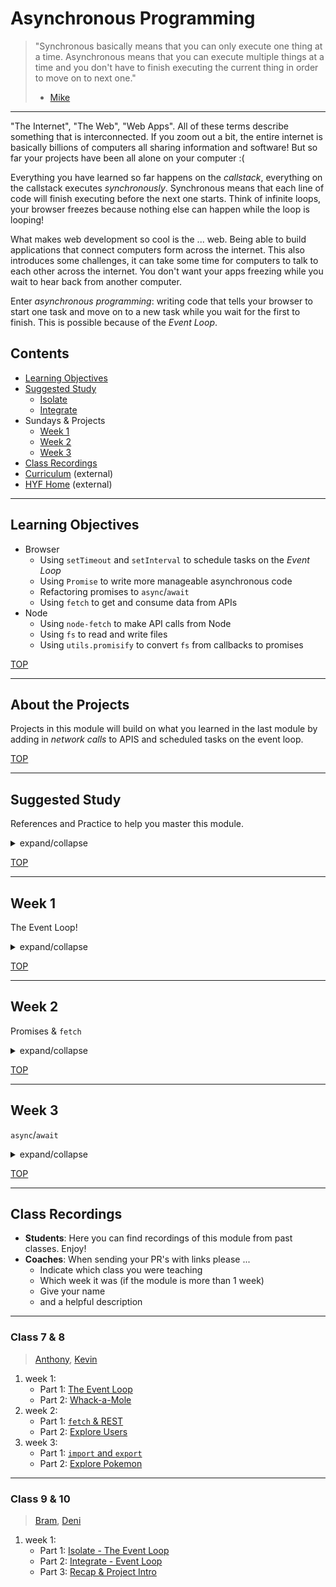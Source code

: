 # Asynchronous Programming

> "Synchronous basically means that you can only execute one thing at a time. Asynchronous means that you can execute multiple things at a time and you don't have to finish executing the current thing in order to move on to next one."
> - [Mike](https://stackoverflow.com/a/33585047)

---

"The Internet", "The Web", "Web Apps".  All of these terms describe something that is interconnected.  If you zoom out a bit, the entire internet is basically billions of computers all sharing information and software!  But so far your projects have been all alone on your computer :(

Everything you have learned so far happens on the _callstack_, everything on the callstack executes _synchronously_. Synchronous means that each line of code will finish executing before the next one starts.  Think of infinite loops, your browser freezes because nothing else can happen while the loop is looping!

What makes web development so cool is the ... web.  Being able to build applications that connect computers form across the internet.  This also introduces some challenges, it can take some time for computers to talk to each other across the internet.  You don't want your apps freezing while you wait to hear back from another computer.

Enter _asynchronous programming_: writing code that tells your browser to start one task and move on to a new task while you wait for the first to finish.  This is possible because of the _Event Loop_.


## Contents

- [Learning Objectives](#learning-objectives)
- [Suggested Study](#suggested-study)
  - [Isolate](./isolate/index.html)
  - [Integrate](./integrate/README.md)
- Sundays & Projects
  - [Week 1](#week-1)
  - [Week 2](#week-2)
  - [Week 3](#week-3)
- [Class Recordings](#class-recordings)
- [Curriculum](https://home.hackyourfuture.be/curriculum) (external)
- [HYF Home](https://home.hackyourfuture.be/) (external)

---

## Learning Objectives

- Browser
  - Using `setTimeout` and `setInterval` to schedule tasks on the _Event Loop_
  - Using `Promise` to write more manageable asynchronous code
  - Refactoring promises to `async`/`await`
  - Using `fetch` to get and consume data from APIs
- Node
  - Using `node-fetch` to make API calls from Node
  - Using `fs` to read and write files
  - Using `utils.promisify` to convert `fs` from callbacks to promises

[TOP](#asynchronous-programming)

---

## About the Projects

Projects in this module will build on what you learned in the last module by adding in _network calls_ to APIS and scheduled tasks on the event loop.

[TOP](#asynchronous-programming)

---

## Suggested Study

References and Practice to help you master this module.

<details>
<summary>expand/collapse</summary>

### Closure & Callstack

- `this` and `() => {}`
  - [tyler mcginnis](https://tylermcginnis.com/arrow-functions/)
  - [dario garcia moya](https://www.codementor.io/@dariogarciamoya/understanding-this-in-javascript-with-arrow-functions-gcpjwfyuc)
  - [youtube search](https://www.youtube.com/results?search_query=arrow+function+binding+this)

### The Event Loop

- [Loupe](http://latentflip.com/loupe/) (+10)
- [In the Loop](https://www.youtube.com/watch?v=cCOL7MC4Pl0) (+10)
- [MDN](https://developer.mozilla.org/en-US/docs/Web/JavaScript/EventLoop)
- [flavicops](https://flaviocopes.com/javascript-event-loop/)
- [javascript.info/settimeout-setinterval](https://javascript.info/settimeout-setinterval)
- [https://javascript.info/event-loop](https://javascript.info/event-loop)
- [Use case for using setTimeout(0)](https://javascript.info/event-loop#use-case-3-doing-something-after-the-event)
- [Beau from FCC](https://www.youtube.com/watch?v=kOcFZV3c75I) (timeouts & intervals)

### Callbacks, Promises, Async

- References
  - [Coding Train](https://www.youtube.com/watch?v=QO4NXhWo_NM&list=PLRqwX-V7Uu6bKLPQvPRNNE65kBL62mVfx)
  - [Dev Ed](https://www.youtube.com/watch?v=_8gHHBlbziw)
  - [Traversy](https://www.youtube.com/watch?v=PoRJizFvM7s)
  - [javascript.info](https://javascript.info/fetch)
  - MDN: [Promises](https://developer.mozilla.org/en-US/docs/Web/JavaScript/Reference/Global_Objects/Promise), [Using Promises](https://developer.mozilla.org/en-US/docs/Web/JavaScript/Guide/Using_promises)
  - HYF ... [AMS](https://github.com/HackYourFuture/JavaScript3/), [CPH](https://github.com/HackYourFuture-CPH/JavaScript/tree/master/javascript3)
- Practice
  - [learn-promises](https://github.com/oliverjam/learn-promises)
  - [promise-practice](https://github.com/oliverjam/promise-practice)
  - JS 30:
    - Whack-a-Mole
    - Slide in on Scroll
    - Countdown Timer
    - JS & CSS Clock
    - Webcam Fun

### APIs

- [What is JSON?](https://www.youtube.com/watch?v=JuFdz8f-cT4)
- APIs 101
  - [How do they work?](https://www.programmableweb.com/api-university/what-are-apis-and-how-do-they-work)
  - [Like a Restaurant](https://www.youtube.com/watch?v=s7wmiS2mSXY)
- **DevTools**, the Network Tab: [chrome/ium](https://developers.google.com/web/tools/chrome-devtools/network/), [firefox](https://developer.mozilla.org/en-US/docs/Tools/Network_Monitor)
- What is RESTful
  - [jsonplaceholder.typicode.com/](https://jsonplaceholder.typicode.com/guide.html)
  - [restfulapi.net](https://restfulapi.net/)
* [restfulapi.net](https://restfulapi.net/)
- [what is CORS?](https://www.codecademy.com/articles/what-is-cors)


### `fetch`

- References
  - [Javascript Promises and Fetch for beginners](https://www.youtube.com/watch?v=IHjzyhjKxtc)
  - [javascript.info/fetch](https://javascript.info/fetch)
  - [Traversy](https://www.youtube.com/watch?v=Oive66jrwBs)
  - [Coding Train](https://www.youtube.com/watch?v=tc8DU14qX6I)
  - [Fetch API Introduction](https://www.youtube.com/watch?v=PoRJizFvM7s)
  - [Learn Fetch API](https://www.youtube.com/watch?v=cuEtnrL9-H0)
  - [Async/Await Javascript and Promises - Fetch API vs Axios](https://www.youtube.com/watch?v=XCLtVQl1if0)
  - [this-to-fetch](https://github.com/hackyourfuturebelgium/this-to-fetch-example)
- Practice
  - [learn-fetch](https://github.com/oliverjam/learn-fetch)
  - [real-world-fetch](https://github.com/oliverjam/real-world-fetch)
  - [github-api-crash-course tutorial](https://www.youtube.com/watch?v=5QlE6o-iYcE).  (hint: avoid pushing your GitHub auth token!)
  - [Fetching REST](https://github.com/HackYourFutureBelgium/fetching-rest)
  - JS 30: Type Ahead


### Node.js

- `node-fetch`
- `fs`
- `utils.promisify`
- [Mosh: Node.js in 1 Hour](https://www.youtube.com/watch?v=TlB_eWDSMt4)
- [Friendly Node.js `fs` guide](https://areknawo.com/node-js-file-system-api-beginner-friendly-guide/)
- [Node.js examples to study](https://github.com/tertiarycourses/NodeJSTraining)
- [learnyounode](https://github.com/workshopper/learnyounode) through `MAKE IT MODULAR`

### Other

take your frontend skills above and beyond:

- [client-side-routing](https://github.com/oliverjam/learn-client-side-routing)
- [learn-component-architecture](https://github.com/oliverjam/learn-component-architecture)

</details>

[TOP](#asynchronous-programming)

---

## Week 1

The Event Loop!

<details>
<summary>expand/collapse</summary>

### Prep Work

> before class

- The Event Loop
  - [Loupe](http://latentflip.com/loupe/) (+10)
  - [In the Loop](https://www.youtube.com/watch?v=cCOL7MC4Pl0) (+10)
  - `setTimeout` and `setInterval`: [js.info](https://javascript.info/settimeout-setinterval), [Beau](https://www.youtube.com/watch?v=kOcFZV3c75I)
- [Isolate](./isolate/index.html)
  - 0. Callstack
  - 0. Closure

### Lesson Plan

> during class

#### Before Break

- [Isolate](./isolate/index.html)
  - 1. Event Loop

#### After break

- Integrate
  1. Event Loop

### Project

> after class

Reverse-Engineer [pomofocus.io](https://pomofocus.io/) (minus the Report, Settings and Login buttons).  Here is a [boilerplate repository](https://github.com/HackYourFutureBelgium/starter-basic-import-export) to get you started.

#### Checklist

```md
- [ ] [repo](https://github.com/_/_) (with a complete README)
- [ ] [live demo](https://_.github.io/_)
- Project Planning
  - [ ] [Backlog](https://github.com/_/_/tree/master/project-planning/backlog.md)
  - [ ] [Development Strategy](https://github.com/_/_/tree/master/project-planning/development-strategy.md)
  - [ ] [Project board](https://github.com/_/_/projects/_)
- Implementation
  - [ ] ES Modules (`import`/`export`)
  - [ ] at least one `class`
  - [ ] at least one `setTimeout` and one `setInterval`
  - [ ] Logs of each user interaction
```

</details>

[TOP](#asynchronous-programming)

---

## Week 2

Promises & `fetch`

<details>
<summary>expand/collapse</summary>


### Prep Work

> before class

- promises
- [Isolate](./isolate/index.html)
  - 2. Promises
- [APIs](#apis)

### Lesson Plan

> during class

#### Before Break

- [Isolate](./isolate/index.html)
  - 3. `fetch` promises

#### After Break

- Integrate
  - 2. `fetch`

### Project

> after class

_individual project_

You've made it this far, time to show off a bit!  Build yourself a sick portfolio to showcase all of your work so far.  Using the GitHub API gather stats, links and collaborators to showcase your best work.

Challenges, Try to implement these concepts:

- [learn-component-architecture](https://github.com/oliverjam/learn-component-architecture)
- [client-side-routing](https://github.com/oliverjam/learn-client-side-routing)

</details>

[TOP](#asynchronous-programming)

---

## Week 3

`async`/`await`

<details>
<summary>expand/collapse</summary>

### Prep Work

> before class

- [isolate](./isolate/index.html)
  - 5. `async`/`await`

### Lesson Plan

> during class

#### Before Break

- [isolate](./isolate/index.html)
  - 6. `fetch` with `async`/`await`

#### After Break


### Project

> after class

[restful-pjs](https://github.com/HackYourFutureBelgium/restful-pjs). to study - [this-to-fetch](https://github.com/hackyourfuturebelgium/this-to-fetch-example)


### Deployment

Because this project has a backend it's not possible to deploy it with GitHub Pages. Choose one person in your group to be responsible for _dev-ops_ and _deployment_. We have provided a GitHub action to deploy to heroku, someone in your group needs to make sure it's working correctly:

* [FCC Article](https://www.freecodecamp.org/news/how-to-deploy-a-nodejs-app-to-heroku-from-github-without-installing-heroku-on-your-machine-433bec770efe/)
* [Heroku CI](https://www.heroku.com/continuous-integration)

</details>

[TOP](#asynchronous-programming)

---

## Class Recordings

- **Students**: Here you can find recordings of this module from past classes.  Enjoy!
- **Coaches**: When sending your PR's with links please ...
  - Indicate which class you were teaching
  - Which week it was (if the module is more than 1 week)
  - Give your name
  - and a helpful description

---

### Class 7 & 8

> [Anthony](https://github.com/Toinne/), [Kevin](https://github.com/kevintss/)

1. week 1:
    - Part 1: [The Event Loop](https://vimeo.com/406780143)
    - Part 2: [Whack-a-Mole](https://vimeo.com/408313126)
2. week 2:
    - Part 1: [`fetch` & REST](https://vimeo.com/409437916)
    - Part 2: [Explore Users](https://vimeo.com/409459062)
3. week 3:
    - Part 1: [`import` and `export`](https://vimeo.com/412299042)
    - Part 2: [Explore Pokemon](https://vimeo.com/412616444)

---

### Class 9 & 10

> [Bram](https://github.com/bramdevries), [Deni](https://github.com/denichodev)

1. week 1:
    - Part 1: [Isolate - The Event Loop](https://vimeo.com/459858141)
    - Part 2: [Integrate - Event Loop](https://vimeo.com/460082162)
    - Part 3: [Recap & Project Intro](https://vimeo.com/460082763)

